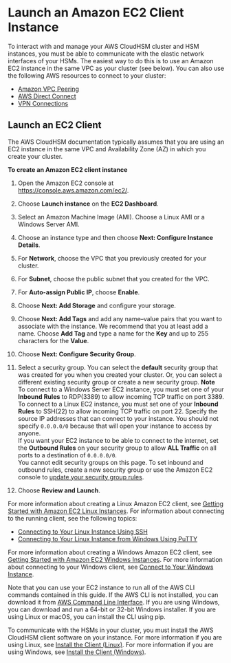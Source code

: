 # Launch an Amazon EC2 Client Instance<a name="launch-client-instance"></a>

To interact with and manage your AWS CloudHSM cluster and HSM instances, you must be able to communicate with the elastic network interfaces of your HSMs\. The easiest way to do this is to use an Amazon EC2 instance in the same VPC as your cluster \(see below\)\. You can also use the following AWS resources to connect to your cluster: 
+ [Amazon VPC Peering](https://docs.aws.amazon.com/vpc/latest/peering/Welcome.html)
+ [AWS Direct Connect](https://aws.amazon.com/documentation/direct-connect/)
+ [VPN Connections](https://docs.aws.amazon.com/AmazonVPC/latest/UserGuide/vpn-connections.html)

## Launch an EC2 Client<a name="launch-client-instance-ec2"></a>

The AWS CloudHSM documentation typically assumes that you are using an EC2 instance in the same VPC and Availability Zone \(AZ\) in which you create your cluster\. 

**To create an Amazon EC2 client instance**

1. Open the Amazon EC2 console at [https://console\.aws\.amazon\.com/ec2/](https://console.aws.amazon.com/ec2/)\.

1. Choose **Launch instance** on the **EC2 Dashboard**\.

1. Select an Amazon Machine Image \(AMI\)\. Choose a Linux AMI or a Windows Server AMI\.

1. Choose an instance type and then choose **Next: Configure Instance Details**\.

1. For **Network**, choose the VPC that you previously created for your cluster\.

1. For **Subnet**, choose the public subnet that you created for the VPC\.

1. For **Auto\-assign Public IP**, choose **Enable**\.

1. Choose **Next: Add Storage** and configure your storage\.

1. Choose **Next: Add Tags** and add any name–value pairs that you want to associate with the instance\. We recommend that you at least add a name\. Choose **Add Tag** and type a name for the **Key** and up to 255 characters for the **Value**\. 

1. Choose **Next: Configure Security Group**\.

1. Select a security group\. You can select the **default** security group that was created for you when you created your cluster\. Or, you can select a different existing security group or create a new security group\. 
**Note**  
To connect to a Windows Server EC2 instance, you must set one of your **Inbound Rules** to RDP\(3389\) to allow incoming TCP traffic on port 3389\. To connect to a Linux EC2 instance, you must set one of your **Inbound Rules** to SSH\(22\) to allow incoming TCP traffic on port 22\. Specify the source IP addresses that can connect to your instance\. You should not specify `0.0.0.0/0` because that will open your instance to access by anyone\.   
If you want your EC2 instance to be able to connect to the internet, set the **Outbound Rules** on your security group to allow **ALL Traffic** on all ports to a destination of `0.0.0.0/0`\.   
You cannot edit security groups on this page\. To set inbound and outbound rules, create a new security group or use the Amazon EC2 console to [update your security group rules](https://docs.aws.amazon.com/AWSEC2/latest/UserGuide/using-network-security.html#updating-security-group-rules)\.

1. Choose **Review and Launch**\.

For more information about creating a Linux Amazon EC2 client, see [Getting Started with Amazon EC2 Linux Instances](https://docs.aws.amazon.com/AWSEC2/latest/UserGuide/EC2_GetStarted.html)\. For information about connecting to the running client, see the following topics: 
+ [Connecting to Your Linux Instance Using SSH](https://docs.aws.amazon.com/AWSEC2/latest/UserGuide/AccessingInstancesLinux.html)
+ [Connecting to Your Linux Instance from Windows Using PuTTY](https://docs.aws.amazon.com/AWSEC2/latest/UserGuide/putty.html)

For more information about creating a Windows Amazon EC2 client, see [Getting Started with Amazon EC2 Windows Instances](https://docs.aws.amazon.com/AWSEC2/latest/WindowsGuide/EC2_GetStarted.html)\. For more information about connecting to your Windows client, see [Connect to Your Windows Instance](https://docs.aws.amazon.com/AWSEC2/latest/WindowsGuide/EC2_GetStarted.html#ec2-connect-to-instance-windows)\. 

Note that you can use your EC2 instance to run all of the AWS CLI commands contained in this guide\. If the AWS CLI is not installed, you can download it from [AWS Command Line Interface](https://aws.amazon.com/cli/)\. If you are using Windows, you can download and run a 64\-bit or 32\-bit Windows installer\. If you are using Linux or macOS, you can install the CLI using pip\. 

To communicate with the HSMs in your cluster, you must install the AWS CloudHSM client software on your instance\. For more information if you are using Linux, see [Install the Client \(Linux\)](install-and-configure-client-linux.md)\. For more information if you are using Windows, see [Install the Client \(Windows\)](install-and-configure-client-win.md)\. 